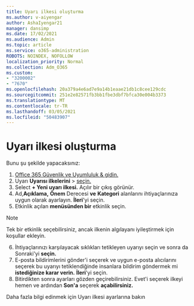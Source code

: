 ```yaml
---
title: Uyarı ilkesi oluşturma
ms.author: v-aiyengar
author: AshaIyengar21
manager: dansimp
ms.date: 17/02/2021
ms.audience: Admin
ms.topic: article
ms.service: o365-administration
ROBOTS: NOINDEX, NOFOLLOW
localization_priority: Normal
ms.collection: Adm_O365
ms.custom:
- "3200002"
- "7670"
ms.openlocfilehash: 20a379a4e6ad7e9a14b1eaae21db1c8cee129cdc
ms.sourcegitcommit: 251e2e82571fb3bb1fbe3dbf7bfca30e004b3373
ms.translationtype: MT
ms.contentlocale: tr-TR
ms.lasthandoff: 03/05/2021
ms.locfileid: "50483907"
---
```

# <a name="create-an-alert-policy"></a>Uyarı ilkesi oluşturma

Bunu şu şekilde yapacaksınız:

1. [Office 365 Güvenlik ve Uyumluluk & gidin.](https://go.microsoft.com/fwlink/p/?linkid=2077143)
1. Uyarı **Uyarısı ilkelerini**  >  [seçin.](https://go.microsoft.com/fwlink/?linkid=2103208)
1. Select **+ Yeni uyarı ilkesi.** Açılır bir çıkış görünür.
1. Ad,**Açıklama,** **Önem** Derecesi **ve** **Kategori** alanlarını ihtiyaçlarınıza uygun olarak ayarlayın. **İleri**'yi seçin.
1. Etkinlik açılan **menüsünden bir** etkinlik seçin.
> [!NOTE]
>  Tek bir etkinlik seçebilirsiniz, ancak ilkenin algılayanı iyileştirmek için koşullar ekleyin.
6. İhtiyaçlarınızı karşılayacak sıklıkları tetikleyen uyarıyı seçin ve sonra da Sonraki'yi **seçin.**
7. E-posta bildirimlerini gönder'i seçerek ve  uygun e-posta alıcılarını seçerek bu uyarıyı tetiklendiğinde insanlara bildirim göndermek mi **istediğinize karar verin.** **İleri**'yi seçin.
8. Bitirdikten sonra ayarları gözden geçirebilirsiniz. Evet'i seçerek ilkeyi hemen ve ardından **Son'a** seçerek **açabilirsiniz.**

Daha fazla bilgi edinmek için Uyarı ilkesi ayarlarına bakın

